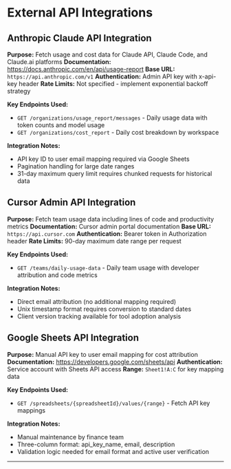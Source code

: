 # External API Integrations

## Anthropic Claude API Integration

**Purpose:** Fetch usage and cost data for Claude API, Claude Code, and Claude.ai platforms
**Documentation:** https://docs.anthropic.com/en/api/usage-report
**Base URL:** `https://api.anthropic.com/v1`
**Authentication:** Admin API key with x-api-key header
**Rate Limits:** Not specified - implement exponential backoff strategy

**Key Endpoints Used:**
- `GET /organizations/usage_report/messages` - Daily usage data with token counts and model usage
- `GET /organizations/cost_report` - Daily cost breakdown by workspace

**Integration Notes:**
- API key ID to user email mapping required via Google Sheets
- Pagination handling for large date ranges
- 31-day maximum query limit requires chunked requests for historical data

## Cursor Admin API Integration

**Purpose:** Fetch team usage data including lines of code and productivity metrics
**Documentation:** Cursor admin portal documentation
**Base URL:** `https://api.cursor.com`
**Authentication:** Bearer token in Authorization header
**Rate Limits:** 90-day maximum date range per request

**Key Endpoints Used:**
- `GET /teams/daily-usage-data` - Daily team usage with developer attribution and code metrics

**Integration Notes:**
- Direct email attribution (no additional mapping required)
- Unix timestamp format requires conversion to standard dates
- Client version tracking available for tool adoption analysis

## Google Sheets API Integration

**Purpose:** Manual API key to user email mapping for cost attribution
**Documentation:** https://developers.google.com/sheets/api
**Authentication:** Service account with Sheets API access
**Range:** `Sheet1!A:C` for key mapping data

**Key Endpoints Used:**
- `GET /spreadsheets/{spreadsheetId}/values/{range}` - Fetch API key mappings

**Integration Notes:**
- Manual maintenance by finance team
- Three-column format: api_key_name, email, description
- Validation logic needed for email format and active user verification

---
